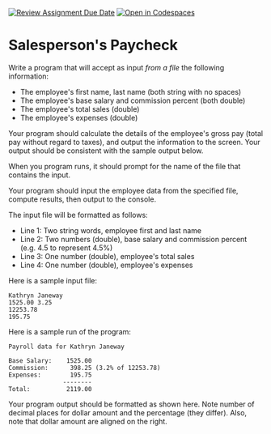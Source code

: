 [![Review Assignment Due Date](https://classroom.github.com/assets/deadline-readme-button-22041afd0340ce965d47ae6ef1cefeee28c7c493a6346c4f15d667ab976d596c.svg)](https://classroom.github.com/a/Zzbmb9Oa)
[![Open in Codespaces](https://classroom.github.com/assets/launch-codespace-2972f46106e565e64193e422d61a12cf1da4916b45550586e14ef0a7c637dd04.svg)](https://classroom.github.com/open-in-codespaces?assignment_repo_id=20523441)
# Salesperson's Paycheck

Write a program that will accept as input *from a file* the following information:

* The employee's first name, last name (both string with no spaces)
* The employee's base salary and commission percent (both double)
* The employee's total sales (double)
* The employee's expenses (double)

Your program should calculate the details of the employee's gross pay (total pay without regard to taxes), and output the information to the screen. Your output should be consistent with the sample output below.

When you program runs, it should prompt for the name of the file that contains the input.

Your program should input the employee data from the specified file, compute results, then output to the console.

The input file will be formatted as follows:

* Line 1: Two string words, employee first and last name
* Line 2: Two numbers (double), base salary and commission percent (e.g. 4.5 to represent 4.5%)
* Line 3: One number (double), employee's total sales
* Line 4: One number (double), employee's expenses

Here is a sample input file:

```
Kathryn Janeway
1525.00 3.25
12253.78
195.75
```

Here is a sample run of the program:

```
Payroll data for Kathryn Janeway

Base Salary:    1525.00
Commission:      398.25 (3.2% of 12253.78)
Expenses:        195.75
               --------
Total:          2119.00
```

Your program output should be formatted as shown here. Note number of decimal places for dollar amount and the percentage (they differ). Also, note that dollar amount are aligned on the right.
